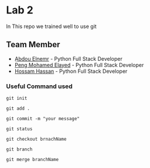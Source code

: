 # Lab 2  

In This repo we trained well to use git 

## Team Member

* [ِAbdou Elnemr](https://github.com/AbdouElnemr) - Python Full Stack Developer
* [Peng Mohamed Elayed](https://github.com/peng22) - Python Full Stack Developer
* [Hossam Hassan](https://github.com/hossamhsn74) - Python Full Stack Developer

### Useful Command used 


```
git init 

git add .

git commit -m "your message"

git status

git checkout brnachName

git branch

git merge branchName

```
